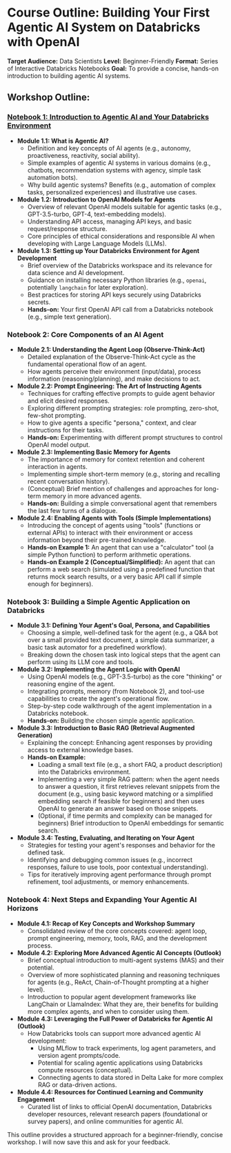 # Course Outline: Building Your First Agentic AI System on Databricks with OpenAI

**Target Audience:** Data Scientists
**Level:** Beginner-Friendly
**Format:** Series of Interactive Databricks Notebooks
**Goal:** To provide a concise, hands-on introduction to building agentic AI systems.

## Workshop Outline:

### [Notebook 1: Introduction to Agentic AI and Your Databricks Environment](Notebook%201_%20Introduction%20to%20Agentic%20AI%20and%20Your%20Databricks%20Environment.md)

*   **Module 1.1: What is Agentic AI?**
    *   Definition and key concepts of AI agents (e.g., autonomy, proactiveness, reactivity, social ability).
    *   Simple examples of agentic AI systems in various domains (e.g., chatbots, recommendation systems with agency, simple task automation bots).
    *   Why build agentic systems? Benefits (e.g., automation of complex tasks, personalized experiences) and illustrative use cases.
*   **Module 1.2: Introduction to OpenAI Models for Agents**
    *   Overview of relevant OpenAI models suitable for agentic tasks (e.g., GPT-3.5-turbo, GPT-4, text-embedding models).
    *   Understanding API access, managing API keys, and basic request/response structure.
    *   Core principles of ethical considerations and responsible AI when developing with Large Language Models (LLMs).
*   **Module 1.3: Setting up Your Databricks Environment for Agent Development**
    *   Brief overview of the Databricks workspace and its relevance for data science and AI development.
    *   Guidance on installing necessary Python libraries (e.g., `openai`, potentially `langchain` for later exploration).
    *   Best practices for storing API keys securely using Databricks secrets.
    *   **Hands-on:** Your first OpenAI API call from a Databricks notebook (e.g., simple text generation).

### Notebook 2: Core Components of an AI Agent

*   **Module 2.1: Understanding the Agent Loop (Observe-Think-Act)**
    *   Detailed explanation of the Observe-Think-Act cycle as the fundamental operational flow of an agent.
    *   How agents perceive their environment (input/data), process information (reasoning/planning), and make decisions to act.
*   **Module 2.2: Prompt Engineering: The Art of Instructing Agents**
    *   Techniques for crafting effective prompts to guide agent behavior and elicit desired responses.
    *   Exploring different prompting strategies: role prompting, zero-shot, few-shot prompting.
    *   How to give agents a specific "persona," context, and clear instructions for their tasks.
    *   **Hands-on:** Experimenting with different prompt structures to control OpenAI model output.
*   **Module 2.3: Implementing Basic Memory for Agents**
    *   The importance of memory for context retention and coherent interaction in agents.
    *   Implementing simple short-term memory (e.g., storing and recalling recent conversation history).
    *   (Conceptual) Brief mention of challenges and approaches for long-term memory in more advanced agents.
    *   **Hands-on:** Building a simple conversational agent that remembers the last few turns of a dialogue.
*   **Module 2.4: Enabling Agents with Tools (Simple Implementations)**
    *   Introducing the concept of agents using "tools" (functions or external APIs) to interact with their environment or access information beyond their pre-trained knowledge.
    *   **Hands-on Example 1:** An agent that can use a "calculator" tool (a simple Python function) to perform arithmetic operations.
    *   **Hands-on Example 2 (Conceptual/Simplified):** An agent that can perform a web search (simulated using a predefined function that returns mock search results, or a very basic API call if simple enough for beginners).

### Notebook 3: Building a Simple Agentic Application on Databricks

*   **Module 3.1: Defining Your Agent's Goal, Persona, and Capabilities**
    *   Choosing a simple, well-defined task for the agent (e.g., a Q&A bot over a small provided text document, a simple data summarizer, a basic task automator for a predefined workflow).
    *   Breaking down the chosen task into logical steps that the agent can perform using its LLM core and tools.
*   **Module 3.2: Implementing the Agent Logic with OpenAI**
    *   Using OpenAI models (e.g., GPT-3.5-turbo) as the core "thinking" or reasoning engine of the agent.
    *   Integrating prompts, memory (from Notebook 2), and tool-use capabilities to create the agent's operational flow.
    *   Step-by-step code walkthrough of the agent implementation in a Databricks notebook.
    *   **Hands-on:** Building the chosen simple agentic application.
*   **Module 3.3: Introduction to Basic RAG (Retrieval Augmented Generation)**
    *   Explaining the concept: Enhancing agent responses by providing access to external knowledge bases.
    *   **Hands-on Example:**
        *   Loading a small text file (e.g., a short FAQ, a product description) into the Databricks environment.
        *   Implementing a very simple RAG pattern: when the agent needs to answer a question, it first retrieves relevant snippets from the document (e.g., using basic keyword matching or a simplified embedding search if feasible for beginners) and then uses OpenAI to generate an answer based on those snippets.
        *   (Optional, if time permits and complexity can be managed for beginners) Brief introduction to OpenAI embeddings for semantic search.
*   **Module 3.4: Testing, Evaluating, and Iterating on Your Agent**
    *   Strategies for testing your agent's responses and behavior for the defined task.
    *   Identifying and debugging common issues (e.g., incorrect responses, failure to use tools, poor contextual understanding).
    *   Tips for iteratively improving agent performance through prompt refinement, tool adjustments, or memory enhancements.

### Notebook 4: Next Steps and Expanding Your Agentic AI Horizons

*   **Module 4.1: Recap of Key Concepts and Workshop Summary**
    *   Consolidated review of the core concepts covered: agent loop, prompt engineering, memory, tools, RAG, and the development process.
*   **Module 4.2: Exploring More Advanced Agentic AI Concepts (Outlook)**
    *   Brief conceptual introduction to multi-agent systems (MAS) and their potential.
    *   Overview of more sophisticated planning and reasoning techniques for agents (e.g., ReAct, Chain-of-Thought prompting at a higher level).
    *   Introduction to popular agent development frameworks like LangChain or LlamaIndex: What they are, their benefits for building more complex agents, and when to consider using them.
*   **Module 4.3: Leveraging the Full Power of Databricks for Agentic AI (Outlook)**
    *   How Databricks tools can support more advanced agentic AI development:
        *   Using MLflow to track experiments, log agent parameters, and version agent prompts/code.
        *   Potential for scaling agentic applications using Databricks compute resources (conceptual).
        *   Connecting agents to data stored in Delta Lake for more complex RAG or data-driven actions.
*   **Module 4.4: Resources for Continued Learning and Community Engagement**
    *   Curated list of links to official OpenAI documentation, Databricks developer resources, relevant research papers (foundational or survey papers), and online communities for agentic AI.

This outline provides a structured approach for a beginner-friendly, concise workshop. I will now save this and ask for your feedback.
